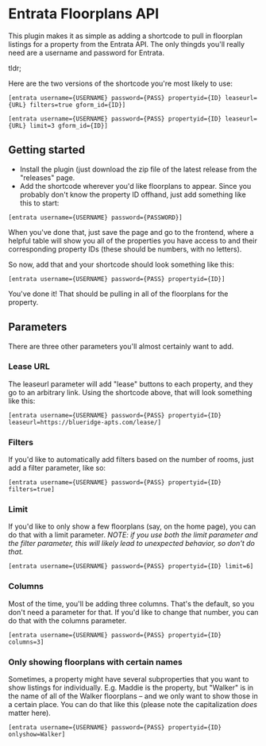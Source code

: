 # Entrata Floorplans API

This plugin makes it as simple as adding a shortcode to pull in floorplan listings for a property from the Entrata API. The only thingds you'll really need are a username and password for Entrata.

tldr;

Here are the two versions of the shortcode you're most likely to use:

```
[entrata username={USERNAME} password={PASS} propertyid={ID} leaseurl={URL} filters=true gform_id={ID}]
```

```
[entrata username={USERNAME} password={PASS} propertyid={ID} leaseurl={URL} limit=3 gform_id={ID}]
```

## Getting started

* Install the plugin (just download the zip file of the latest release from the "releases" page.
* Add the shortcode wherever you'd like floorplans to appear. Since you probably don't know the property ID offhand, just add something like this to start:

```
[entrata username={USERNAME} password={PASSWORD}]
```

When you've done that, just save the page and go to the frontend, where a helpful table will show you all of the properties you have access to and their corresponding property IDs (these should be numbers, with no letters).

So now, add that and your shortcode should look something like this:

```
[entrata username={USERNAME} password={PASS} propertyid={ID}]
```

You've done it! That should be pulling in all of the floorplans for the property.

## Parameters

There are three other parameters you'll almost certainly want to add.

### Lease URL

The leaseurl parameter will add "lease" buttons to each property, and they go to an arbitrary link. Using the shortcode above, that will look something like this:

```
[entrata username={USERNAME} password={PASS} propertyid={ID} leaseurl=https://blueridge-apts.com/lease/]
```

### Filters

If you'd like to automatically add filters based on the number of rooms, just add a filter parameter, like so:

```
[entrata username={USERNAME} password={PASS} propertyid={ID} filters=true]
```

### Limit

If you'd like to only show a few floorplans (say, on the home page), you can do that with a limit parameter. *NOTE: if you use both the limit parameter and the filter parameter, this will likely lead to unexpected behavior, so don't do that.*

```
[entrata username={USERNAME} password={PASS} propertyid={ID} limit=6]
```

### Columns

Most of the time, you'll be adding three columns. That's the default, so you don't need a parameter for that. If you'd like to change that number, you can do that with the columns parameter.

```
[entrata username={USERNAME} password={PASS} propertyid={ID} columns=3]
```

### Only showing floorplans with certain names

Sometimes, a property might have several subproperties that you want to show listings for individually. E.g. Maddie is the property, but "Walker" is in the name of all of the Walker floorplans – and we only want to show those in a certain place. You can do that like this (please note the capitalization *does* matter here).

```
[entrata username={USERNAME} password={PASS} propertyid={ID} onlyshow=Walker]
```

